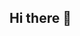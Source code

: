 ## Hi there 👋

<!--
**yosiojapan/yosiojapan** is a ✨ _special_ ✨ repository because its `README.md` (this file) appears on your GitHub profile.
[![trophy](https://github-profile-trophy.vercel.app/?username=yosiojapan)](https://github.com/yosiojapan/github-profile-trophy)
Here are some ideas to get you started:

- 🔭 I’m currently working on ...
- 🌱 I’m currently learning ...
- 👯 I’m looking to collaborate on ...
- 🤔 I’m looking for help with ...
- 💬 Ask me about ...
- 📫 How to reach me: ...
- 😄 Pronouns: ...
- ⚡ Fun fact: ...
-->
